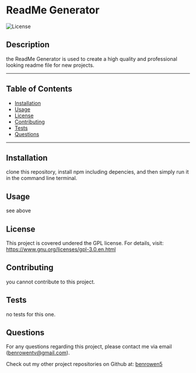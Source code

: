 # ReadMe Generator
  ![License](https://img.shields.io/badge/license-GPL-blue)
  
  ## Description
  the ReadMe Generator is used to create a high quality and professional looking readme file for new projects.
  ***************************************************************
  ## Table of Contents
* [Installation](#installation)
* [Usage](#usage)
* [License](#license)
* [Contributing](#contributing)
* [Tests](#tests)
* [Questions](#questions)
***************************************************************
## Installation
clone this repository, install npm including depencies, and then simply run it in the command line terminal.
  
## Usage
  see above
  
## License
  This project is covered undered the GPL license. 
    For details, visit: https://www.gnu.org/licenses/gpl-3.0.en.html
  
## Contributing
  you cannot contribute to this project.

## Tests
  no tests for this one.

## Questions
  For any questions regarding this project, please contact me via email (benrowentv@gmail.com).

  Check out my other project repositories on Github at: [benrowen5](https://www.github.com/benrowen5)
